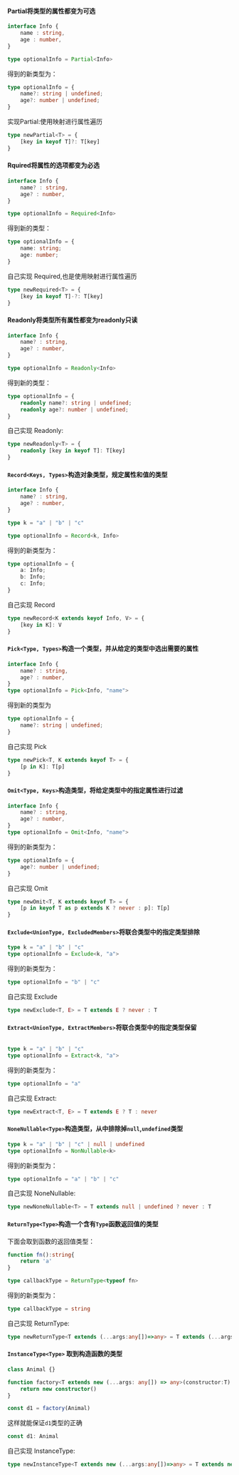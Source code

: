 
#### Partial将类型的属性都变为可选

```typescript
interface Info {
    name : string,
    age : number,
}

type optionalInfo = Partial<Info>
```

得到的新类型为：

```typescript
type optionalInfo = {
    name?: string | undefined;
    age?: number | undefined;
}
```

实现Partial:使用映射进行属性遍历

```typescript
type newPartial<T> = {
    [key in keyof T]?: T[key]
}
```

#### Rquired将属性的选项都变为必选

```typescript
interface Info {
    name? : string,
    age? : number,
}

type optionalInfo = Required<Info>
```

得到新的类型：
```typescript
type optionalInfo = {
    name: string;
    age: number;
}
```

自己实现 Required,也是使用映射进行属性遍历

```typescript
type newRequired<T> = {
    [key in keyof T]-?: T[key]
}
```

#### Readonly将类型所有属性都变为readonly只读

```typescript
interface Info {
    name? : string,
    age? : number,
}

type optionalInfo = Readonly<Info>
```

得到新的类型：

```typescript
type optionalInfo = {
    readonly name?: string | undefined;
    readonly age?: number | undefined;
}
```

自己实现 Readonly:

```typescript
type newReadonly<T> = {
    readonly [key in keyof T]: T[key]
}
```

#### `Record<Keys, Types>`构造对象类型，规定属性和值的类型

```typescript
interface Info {
    name? : string,
    age? : number,
}

type k = "a" | "b" | "c"

type optionalInfo = Record<k, Info>
```

得到的新类型为：

```typescript
type optionalInfo = {
    a: Info;
    b: Info;
    c: Info;
}
```

自己实现 Record

```typescript
type newRecord<K extends keyof Info, V> = {
    [key in K]: V
}
```

#### `Pick<Type, Types>`构造一个类型，并从给定的类型中选出需要的属性

```typescript
interface Info {
    name? : string,
    age? : number,
}
type optionalInfo = Pick<Info, "name">
```

得到新的类型为
```typescript
type optionalInfo = {
    name?: string | undefined;
}
```

自己实现 Pick

```typescript
type newPick<T, K extends keyof T> = {
    [p in K]: T[p]
}
```

#### `Omit<Type, Keys>`构造类型，将给定类型中的指定属性进行过滤

```typescript
interface Info {
    name? : string,
    age? : number,
}
type optionalInfo = Omit<Info, "name">
```

得到的新类型为：

```typescript
type optionalInfo = {
    age?: number | undefined;
}
```

自己实现 Omit

```typescript
type newOmit<T, K extends keyof T> = {
    [p in keyof T as p extends K ? never : p]: T[p]
}
```

#### `Exclude<UnionType, ExcludedMembers>`将联合类型中的指定类型排除

```typescript
type k = "a" | "b" | "c"
type optionalInfo = Exclude<k, "a">
```

得到的新类型为：

```typescript
type optionalInfo = "b" | "c"
```

自己实现 Exclude

```typescript
type newExclude<T, E> = T extends E ? never : T
```

#### `Extract<UnionType, ExtractMembers>`将联合类型中的指定类型保留

```typescript

type k = "a" | "b" | "c"
type optionalInfo = Extract<k, "a">
```

得到的新类型为：

```typescript
type optionalInfo = "a"
```

自己实现 Extract:

```typescript
type newExtract<T, E> = T extends E ? T : never
```

#### `NoneNullable<Type>`构造类型，从中排除掉`null`,`undefined`类型

```typescript
type k = "a" | "b" | "c" | null | undefined
type optionalInfo = NonNullable<k>
```

得到的新类型为：

```typescript
type optionalInfo = "a" | "b" | "c"
```

自己实现 NoneNullable:

```typescript
type newNoneNullable<T> = T extends null | undefined ? never : T
```

#### `ReturnType<Type>`构造一个含有`Type`函数返回值的类型

下面会取到函数的返回值类型：

```typescript
function fn():string{
    return 'a'
}

type callbackType = ReturnType<typeof fn>
```

得到的新类型为：

```typescript
type callbackType = string
```

自己实现 ReturnType:

```typescript
type newReturnType<T extends (...args:any[])=>any> = T extends (...args:any[])=> infer R ? R : never
```


#### `InstanceType<Type>` 取到构造函数的类型

```typescript
class Animal {}

function factory<T extends new (...args: any[]) => any>(constructor:T):InstanceType<T>{
    return new constructor()
}

const d1 = factory(Animal)
```

这样就能保证`d1`类型的正确

```typescript
const d1: Animal
```

自己实现 InstanceType:

```typescript
type newInstanceType<T extends new (...args:any[])=>any> = T extends new (...args:any[])=> infer R ? R : never
```